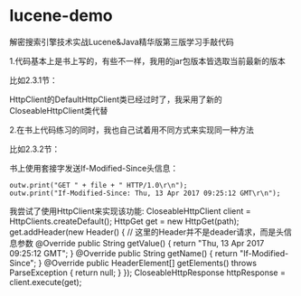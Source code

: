 # lucene-demo
解密搜索引擎技术实战Lucene&amp;Java精华版第三版学习手敲代码

1.代码基本上是书上写的，有些不一样，我用的jar包版本皆选取当前最新的版本

  比如2.3.1节：

  HttpClient的DefaultHttpClient类已经过时了，我采用了新的CloseableHttpClient类代替

2.在书上代码练习的同时，我也自己试着用不同方式来实现同一种方法

比如2.3.2节：

  书上使用套接字发送If-Modified-Since头信息：
  
    outw.print("GET " + file + " HTTP/1.0\r\n");
    outw.print("If-Modified-Since: Thu, 13 Apr 2017 09:25:12 GMT\r\n");
    
  我尝试了使用HttpClient来实现该功能:
    CloseableHttpClient client = HttpClients.createDefault();
		HttpGet get = new HttpGet(path);
		get.addHeader(new Header() { // 这里的Header并不是deader请求，而是头信息参数
			@Override
			public String getValue() {
				return "Thu, 13 Apr 2017 09:25:12 GMT";
			}
			@Override
			public String getName() {
				return "If-Modified-Since";
			}
			@Override
			public HeaderElement[] getElements() throws ParseException {
				return null;
			}
		});
		CloseableHttpResponse httpResponse = client.execute(get);	
  
